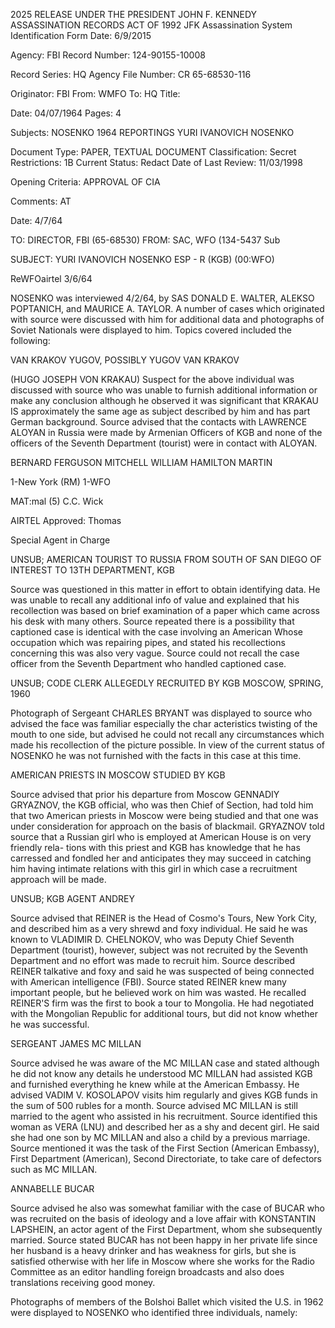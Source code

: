2025 RELEASE UNDER THE PRESIDENT JOHN F. KENNEDY ASSASSINATION RECORDS ACT OF 1992
JFK Assassination System
Identification Form
Date: 6/9/2015

Agency: FBI
Record Number: 124-90155-10008

Record Series: HQ
Agency File Number: CR 65-68530-116

Originator: FBI
From: WMFO
To: HQ
Title:

Date: 04/07/1964
Pages: 4

Subjects:
NOSENKO 1964 REPORTINGS
YURI IVANOVICH NOSENKO

Document Type: PAPER, TEXTUAL DOCUMENT
Classification: Secret
Restrictions: 1B
Current Status: Redact
Date of Last Review: 11/03/1998

Opening Criteria: APPROVAL OF CIA

Comments: AT

Date: 4/7/64

TO: DIRECTOR, FBI (65-68530)
FROM: SAC, WFO (134-5437 Sub

SUBJECT: YURI IVANOVICH NOSENKO
ESP - R (KGB)
(00:WFO)

ReWFOairtel 3/6/64

NOSENKO was interviewed 4/2/64, by SAS DONALD E.
WALTER, ALEKSO POPTANICH, and MAURICE A. TAYLOR. A number of
cases which originated with source were discussed with him
for additional data and photographs of Soviet Nationals were
displayed to him. Topics covered included the following:

VAN KRAKOV YUGOV, POSSIBLY YUGOV VAN KRAKOV

(HUGO JOSEPH VON KRAKAU) Suspect for the above
individual was discussed with source who was unable to furnish
additional information or make any conclusion although he
observed it was significant that KRAKAU IS approximately the
same age as subject described by him and has part German
background. Source advised that the contacts with LAWRENCE
ALOYAN in Russia were made by Armenian Officers of KGB and
none of the officers of the Seventh Department (tourist) were
in contact with ALOYAN.

BERNARD FERGUSON MITCHELL
WILLIAM HAMILTON MARTIN

1-New York (RM)
1-WFO

MAT:mal
(5) C.C. Wick

AIRTEL
Approved: Thomas

Special Agent in Charge

UNSUB; AMERICAN TOURIST TO RUSSIA
FROM SOUTH OF SAN DIEGO OF
INTEREST TO 13TH DEPARTMENT, KGB

Source was questioned in this matter in effort to
obtain identifying data. He was unable to recall any additional
info of value and explained that his recollection was based
on brief examination of a paper which came across his desk with
many others. Source repeated there is a possibility that
captioned case is identical with the case involving an American
Whose occupation which was repairing pipes, and stated his
recollections concerning this was also very vague. Source
could not recall the case officer from the Seventh Department
who handled captioned case.

UNSUB; CODE CLERK ALLEGEDLY
RECRUITED BY KGB MOSCOW, SPRING, 1960

Photograph of Sergeant CHARLES BRYANT was displayed
to source who advised the face was familiar especially the char
acteristics twisting of the mouth to one side, but advised he
could not recall any circumstances which made his recollection
of the picture possible. In view of the current status of
NOSENKO he was not furnished with the facts in this case at
this time.

AMERICAN PRIESTS IN MOSCOW
STUDIED BY KGB

Source advised that prior his departure from Moscow
GENNADIY GRYAZNOV, the KGB official, who was then Chief of
Section, had told him that two American priests in Moscow were
being studied and that one was under consideration for approach
on the basis of blackmail. GRYAZNOV told source that a Russian
girl who is employed at American House is on very friendly rela-
tions with this priest and KGB has knowledge that he has
carressed and fondled her and anticipates they may succeed in
catching him having intimate relations with this girl in which
case a recruitment approach will be made.

UNSUB; KGB AGENT ANDREY

Source advised that REINER is the Head of Cosmo's Tours,
New York City, and described him as a very shrewd and foxy
individual. He said he was known to VLADIMIR D. CHELNOKOV,
who was Deputy Chief Seventh Department (tourist), however,
subject was not recruited by the Seventh Department and no
effort was made to recruit him. Source described REINER
talkative and foxy and said he was suspected of being connected
with American intelligence (FBI). Source stated REINER knew
many important people, but he believed work on him was wasted.
He recalled REINER'S firm was the first to book a tour to
Mongolia. He had negotiated with the Mongolian Republic for
additional tours, but did not know whether he was successful.

SERGEANT JAMES MC MILLAN

Source advised he was aware of the MC MILLAN case and
stated although he did not know any details he understood
MC MILLAN had assisted KGB and furnished everything he knew
while at the American Embassy. He advised VADIM V. KOSOLAPOV
visits him regularly and gives KGB funds in the sum of 500 rubles
for a month. Source advised MC MILLAN is still married to the
agent who assisted in his recruitment. Source identified this
woman as VERA (LNU) and described her as a shy and decent girl.
He said she had one son by MC MILLAN and also a child by a previous
marriage. Source mentioned it was the task of the First Section
(American Embassy), First Department (American), Second
Directoriate, to take care of defectors such as MC MILLAN.

ANNABELLE BUCAR

Source advised he also was somewhat familiar with the
case of BUCAR who was recruited on the basis of ideology and
a love affair with KONSTANTIN LAPSHEIN, an actor agent of the
First Department, whom she subsequently married. Source stated
BUCAR has not been happy in her private life since her husband
is a heavy drinker and has weakness for girls, but she is
satisfied otherwise with her life in Moscow where she works for
the Radio Committee as an editor handling foreign broadcasts
and also does translations receiving good money.

Photographs of members of the Bolshoi Ballet which
visited the U.S. in 1962 were displayed to NOSENKO who identified
three individuals, namely:
